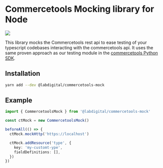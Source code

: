 # Commercetools Mocking library for Node
[<img src="https://img.shields.io/npm/v/@labdigital/commercetools-mock">](https://www.npmjs.com/package/@labdigital/commercetools-mock)

This library mocks the Commercetools rest api to ease testing of your typescript
codebases interacting with the commercetools api. It uses the same proven approach
as our testing module in the [commercetools Python SDK](https://github.com/labd/commercetools-python-sdk/tree/main/src/commercetools/testing).



## Installation
```bash
yarn add --dev @labdigital/commercetools-mock
```


## Example


```typescript
import { CommercetoolsMock } from '@labdigital/commercetools-mock'

const ctMock = new CommercetoolsMock()

beforeAll(() => {
  ctMock.mockHttp('https://localhost')

  ctMock.addResource('type', {
    key: 'my-customt-ype',
    fieldDefinitions: [],
  })
})
```
